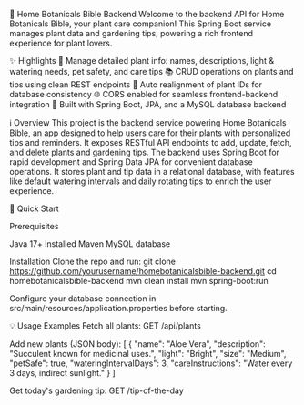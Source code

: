🌿 Home Botanicals Bible Backend
Welcome to the backend API for Home Botanicals Bible, your plant care companion! This Spring Boot service manages plant data and gardening tips, powering a rich frontend experience for plant lovers.

✨ Highlights
🌱 Manage detailed plant info: names, descriptions, light & watering needs, pet safety, and care tips
📚 CRUD operations on plants and tips using clean REST endpoints
🔄 Auto realignment of plant IDs for database consistency
🌐 CORS enabled for seamless frontend-backend integration
🚀 Built with Spring Boot, JPA, and a MySQL database backend

ℹ️ Overview
This project is the backend service powering Home Botanicals Bible, an app designed to help users care for their plants with personalized tips and reminders. It exposes RESTful API endpoints to add, update, fetch, and delete plants and gardening tips.
The backend uses Spring Boot for rapid development and Spring Data JPA for convenient database operations. It stores plant and tip data in a relational database, with features like default watering intervals and daily rotating tips to enrich the user experience.

🚀 Quick Start

Prerequisites

Java 17+ installed
Maven
MySQL database

Installation
Clone the repo and run:
git clone https://github.com/yourusername/homebotanicalsbible-backend.git
cd homebotanicalsbible-backend
mvn clean install
mvn spring-boot:run

Configure your database connection in src/main/resources/application.properties before starting.

💡 Usage Examples
Fetch all plants:
GET /api/plants

Add new plants (JSON body):
[
  {
    "name": "Aloe Vera",
    "description": "Succulent known for medicinal uses.",
    "light": "Bright",
    "size": "Medium",
    "petSafe": true,
    "wateringIntervalDays": 3,
    "careInstructions": "Water every 3 days, indirect sunlight."
  }
]

Get today's gardening tip:
GET /tip-of-the-day
